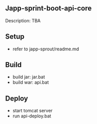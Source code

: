 ## Japp-sprint-boot-api-core 
Description: TBA

## Setup
- refer to japp-sprout/readme.md


## Build 
 - build jar: jar.bat
 - build war: api.bat

## Deploy
 - start tomcat server
 - run api-deploy.bat
   
